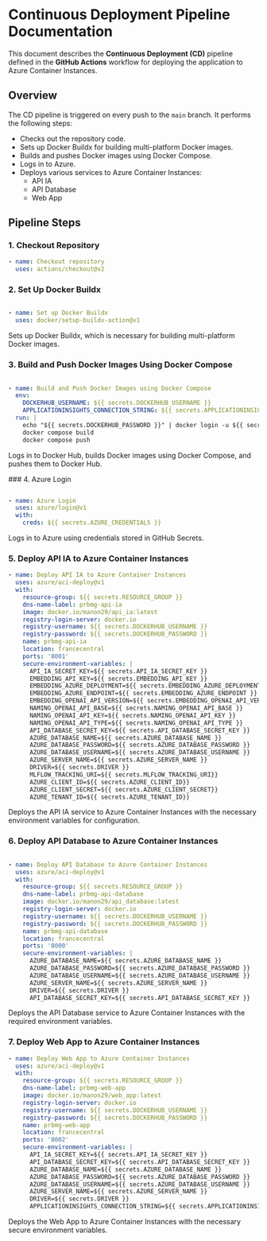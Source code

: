# Continuous Deployment Pipeline Documentation

This document describes the **Continuous Deployment (CD)** pipeline defined in the **GitHub Actions** workflow for deploying the application to Azure Container Instances.

## Overview

The CD pipeline is triggered on every push to the `main` branch. It performs the following steps: 

- Checks out the repository code.
- Sets up Docker Buildx for building multi-platform Docker images.
- Builds and pushes Docker images using Docker Compose.
- Logs in to Azure.
- Deploys various services to Azure Container Instances:
    - API IA
    - API Database
    - Web App

## Pipeline Steps

### 1. Checkout Repository

```yaml
- name: Checkout repository
  uses: actions/checkout@v2
```

### 2. Set Up Docker Buildx

```yaml

- name: Set up Docker Buildx
  uses: docker/setup-buildx-action@v1
```

Sets up Docker Buildx, which is necessary for building multi-platform Docker images.

### 3. Build and Push Docker Images Using Docker Compose

```yaml

- name: Build and Push Docker Images using Docker Compose
  env:
    DOCKERHUB_USERNAME: ${{ secrets.DOCKERHUB_USERNAME }}
    APPLICATIONINSIGHTS_CONNECTION_STRING: ${{ secrets.APPLICATIONINSIGHTS_CONNECTION_STRING }}
  run: |
    echo "${{ secrets.DOCKERHUB_PASSWORD }}" | docker login -u ${{ secrets.DOCKERHUB_USERNAME }} --password-stdin
    docker compose build
    docker compose push
```
Logs in to Docker Hub, builds Docker images using Docker Compose, and pushes them to Docker Hub.

### 4. Azure Login

```yaml

- name: Azure Login
  uses: azure/login@v1
  with:
    creds: ${{ secrets.AZURE_CREDENTIALS }}
```
Logs in to Azure using credentials stored in GitHub Secrets.

### 5. Deploy API IA to Azure Container Instances

```yaml
- name: Deploy API IA to Azure Container Instances
  uses: azure/aci-deploy@v1
  with:
    resource-group: ${{ secrets.RESOURCE_GROUP }}
    dns-name-label: prbmg-api-ia
    image: docker.io/manon29/api_ia:latest
    registry-login-server: docker.io
    registry-username: ${{ secrets.DOCKERHUB_USERNAME }}
    registry-password: ${{ secrets.DOCKERHUB_PASSWORD }}
    name: prbmg-api-ia
    location: francecentral
    ports: '8001'
    secure-environment-variables: |
      API_IA_SECRET_KEY=${{ secrets.API_IA_SECRET_KEY }}
      EMBEDDING_API_KEY=${{ secrets.EMBEDDING_API_KEY }}
      EMBEDDING_AZURE_DEPLOYMENT=${{ secrets.EMBEDDING_AZURE_DEPLOYMENT }}
      EMBEDDING_AZURE_ENDPOINT=${{ secrets.EMBEDDING_AZURE_ENDPOINT }}
      EMBEDDING_OPENAI_API_VERSION=${{ secrets.EMBEDDING_OPENAI_API_VERSION }}
      NAMING_OPENAI_API_BASE=${{ secrets.NAMING_OPENAI_API_BASE }}
      NAMING_OPENAI_API_KEY=${{ secrets.NAMING_OPENAI_API_KEY }}
      NAMING_OPENAI_API_TYPE=${{ secrets.NAMING_OPENAI_API_TYPE }}
      API_DATABASE_SECRET_KEY=${{ secrets.API_DATABASE_SECRET_KEY }}
      AZURE_DATABASE_NAME=${{ secrets.AZURE_DATABASE_NAME }}
      AZURE_DATABASE_PASSWORD=${{ secrets.AZURE_DATABASE_PASSWORD }}
      AZURE_DATABASE_USERNAME=${{ secrets.AZURE_DATABASE_USERNAME }}
      AZURE_SERVER_NAME=${{ secrets.AZURE_SERVER_NAME }}
      DRIVER=${{ secrets.DRIVER }}
      MLFLOW_TRACKING_URI=${{ secrets.MLFLOW_TRACKING_URI}}
      AZURE_CLIENT_ID=${{ secrets.AZURE_CLIENT_ID}}
      AZURE_CLIENT_SECRET=${{ secrets.AZURE_CLIENT_SECRET}}
      AZURE_TENANT_ID=${{ secrets.AZURE_TENANT_ID}}
```
Deploys the API IA service to Azure Container Instances with the necessary environment variables for configuration.

### 6. Deploy API Database to Azure Container Instances

```yaml

- name: Deploy API Database to Azure Container Instances
  uses: azure/aci-deploy@v1
  with:
    resource-group: ${{ secrets.RESOURCE_GROUP }}
    dns-name-label: prbmg-api-database
    image: docker.io/manon29/api_database:latest
    registry-login-server: docker.io
    registry-username: ${{ secrets.DOCKERHUB_USERNAME }}
    registry-password: ${{ secrets.DOCKERHUB_PASSWORD }}
    name: prbmg-api-database
    location: francecentral
    ports: '8000'
    secure-environment-variables: |
      AZURE_DATABASE_NAME=${{ secrets.AZURE_DATABASE_NAME }}
      AZURE_DATABASE_PASSWORD=${{ secrets.AZURE_DATABASE_PASSWORD }}
      AZURE_DATABASE_USERNAME=${{ secrets.AZURE_DATABASE_USERNAME }}
      AZURE_SERVER_NAME=${{ secrets.AZURE_SERVER_NAME }}
      DRIVER=${{ secrets.DRIVER }}
      API_DATABASE_SECRET_KEY=${{ secrets.API_DATABASE_SECRET_KEY }}
```

Deploys the API Database service to Azure Container Instances with the required environment variables.

### 7. Deploy Web App to Azure Container Instances

```yaml
- name: Deploy Web App to Azure Container Instances
  uses: azure/aci-deploy@v1
  with:
    resource-group: ${{ secrets.RESOURCE_GROUP }}
    dns-name-label: prbmg-web-app
    image: docker.io/manon29/web_app:latest
    registry-login-server: docker.io
    registry-username: ${{ secrets.DOCKERHUB_USERNAME }}
    registry-password: ${{ secrets.DOCKERHUB_PASSWORD }}
    name: prbmg-web-app
    location: francecentral
    ports: '8002'
    secure-environment-variables: |
      API_IA_SECRET_KEY=${{ secrets.API_IA_SECRET_KEY }}
      API_DATABASE_SECRET_KEY=${{ secrets.API_DATABASE_SECRET_KEY }}
      AZURE_DATABASE_NAME=${{ secrets.AZURE_DATABASE_NAME }}
      AZURE_DATABASE_PASSWORD=${{ secrets.AZURE_DATABASE_PASSWORD }}
      AZURE_DATABASE_USERNAME=${{ secrets.AZURE_DATABASE_USERNAME }}
      AZURE_SERVER_NAME=${{ secrets.AZURE_SERVER_NAME }}
      DRIVER=${{ secrets.DRIVER }}
      APPLICATIONINSIGHTS_CONNECTION_STRING=${{ secrets.APPLICATIONINSIGHTS_CONNECTION_STRING}}
```
Deploys the Web App to Azure Container Instances with the necessary secure environment variables.


